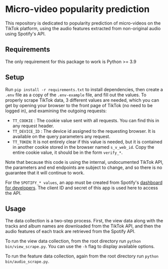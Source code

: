 # Micro-video popularity prediction
This repository is dedicated to popularity prediction of micro-videos on the TikTok platform,
using the audio features extracted from non-original audio using Spotify's API.

## Requirements
The only requirement for this package to work is Python >= 3.9

## Setup
Run `pip install -r requirements.txt` to install dependencies, then create a `.env` file as a copy of the `.env-example` file, and fill
out the values. To properly scrape TikTok data, 3 different values are needed, which you can get by opening
your browser to the front page of TikTok (no need to be logged in), and examining the outgoing requests:

- `TT_COOKIE` : The cookie value sent with all requests. You can find this in any request header.
- `TT_DEVICE_ID` : The device id assigned to the requesting browser. It is available on the query parameters any request.
- `TT_TOKEN`: It is not entirely clear if this value is needed, but it is contained in another cookie stored in the browser
named `s_v_web_id`. Copy the entire cookie value, it should be in the form `verify_*`.

Note that because this code is using the internal, undocumented TikTok API, the parameters and end endpoints are subject
to change, and so there is no guarantee that it will continue to work.

For the `SPOTIFY_* values`, an app must be created from 
Spotify's [dashboard for developers](https://developer.spotify.com/dashboard/). The client ID and secret of this app
is used here to access the API.

## Usage
The data collection is a two-step process. First, the view data along with the tracks and album names are 
downloaded from the TikTok API, and then the audio features of each track are retrieved from the Spotify API.

To run the view data collection, from the root directory run `python bin/view_scrape.py`. You can use the `-h` 
flag to display available options.

To run the feature data collection, again from the root directory run `python bin/audio_scrape.py`.
